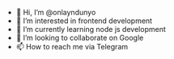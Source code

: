 - 👋 Hi, I’m @onlayndunyo
- 👀 I’m interested in frontend development
- 🌱 I’m currently learning node js development
- 💞️ I’m looking to collaborate on Google
- 📫 How to reach me via Telegram

<!---
onlayndunyo/onlayndunyo is a ✨ special ✨ repository because its `README.md` (this file) appears on your GitHub profile.
You can click the Preview link to take a look at your changes.
--->
